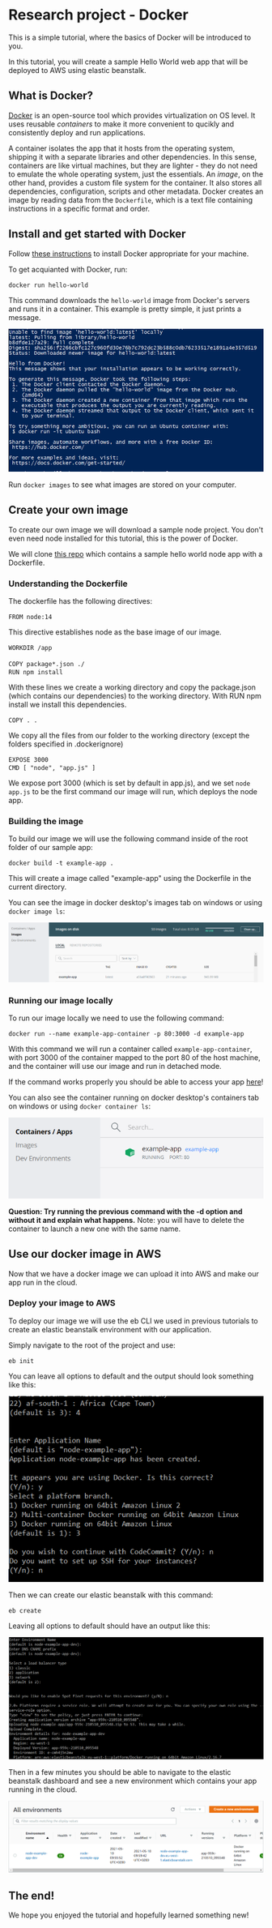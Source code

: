# Research project - Docker

This is a simple tutorial, where the basics of Docker will be introduced to you. 

In this tutorial, you will create a sample Hello World web app that will be deployed to AWS using elastic beanstalk. 

## What is Docker?
[Docker](https://www.docker.com/) is an open-source tool which provides virtualization on OS level. It uses reusable *containers* to make it more convenient to qucikly and consistently deploy and run applications.

A container isolates the app that it hosts from the operating system, shipping it with a separate libraries and other dependencies. In this sense, containers are like virtual machines, but they are lighter - they do not need to emulate the whole operating system, just the essentials. An *image*, on the other hand, provides a custom file system for the container. It also stores all dependencies, configuration, scripts and other metadata. Docker creates an image by reading data from the `Dockerfile`, which is a text file containing instructions in a specific format and order.


## Install and get started with Docker

Follow [these instructions](https://docs.docker.com/engine/install/) to install Docker appropriate for your machine.

To get acquianted with Docker, run:

```
docker run hello-world
```
This command downloads the `hello-world` image from Docker's servers and runs it in a container. This example is pretty simple, it just prints a message.

![hello world output](./images/run_helloworld.PNG)

Run `docker images` to see what images are stored on your computer. 


## Create your own image
To create our own image we will download a sample node project. You don't even need node installed for this tutorial, this is the power of Docker.

We will clone [this repo](https://github.com/Guillembonet/node-example-app) which contains a sample hello world node app with a Dockerfile.

### Understanding the Dockerfile
The dockerfile has the following directives:

```
FROM node:14
```
This directive establishes node as the base image of our image.

```
WORKDIR /app

COPY package*.json ./
RUN npm install
```
With these lines we create a working directory and copy the package.json (which contains our dependencies) to the working directory.
With RUN npm install we install this dependencies.

```
COPY . .
```
We copy all the files from our folder to the working directory (except the folders specified in .dockerignore)

```
EXPOSE 3000
CMD [ "node", "app.js" ]
```
We expose port 3000 (which is set by default in app.js), and we set `node app.js` to be the first command our image will run, which deploys the node app.

### Building the image
To build our image we will use the following command inside of the root folder of our sample app:

```
docker build -t example-app .
```
This will create a image called "example-app" using the Dockerfile in the current directory.

You can see the image in docker desktop's images tab on windows or using `docker image ls`:

![images tab](./images/docker_images.PNG)

### Running our image locally
To run our image locally we need to use the following command:

```
docker run --name example-app-container -p 80:3000 -d example-app
```
With this command we will run a container called `example-app-container`, with port 3000 of the container mapped to the port 80 of the host machine, and the container will use our image and run in detached mode.

If the command works properly you should be able to access your app [here](http://localhost/)!

You can also see the container running on docker desktop's containers tab on windows or using `docker container ls`:

![docker container tab](./images/running_container.PNG)

**Question: Try running the previous command with the -d option and without it and explain what happens.**
Note: you will have to delete the container to launch a new one with the same name.

## Use our docker image in AWS
Now that we have a docker image we can upload it into AWS and make our app run in the cloud.
### Deploy your image to AWS
To deploy our image we will use the eb CLI we used in previous tutorials to create an elastic beanstalk environment with our application.

Simply navigate to the root of the project and use:

```
eb init
```
You can leave all options to default and the output should look something like this:

![eb init output](./images/eb_init.PNG)

Then we can create our elastic beanstalk with this command:
```
eb create
```
Leaving all options to default should have an output like this:

![eb create output](./images/eb_create.PNG)

Then in a few minutes you should be able to navigate to the elastic beanstalk dashboard and see a new environment which contains your app running in the cloud.

![eb dashboard](./images/eb_dashboard.PNG)

## The end!
We hope you enjoyed the tutorial and hopefully learned something new!
